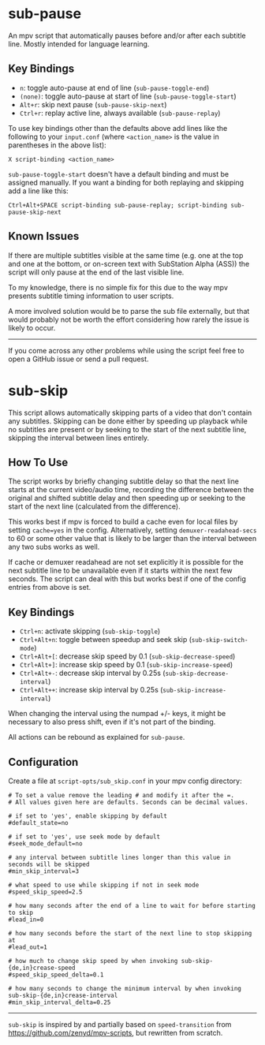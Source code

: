 # sub-pause

An mpv script that automatically pauses before and/or after each subtitle line.
Mostly intended for language learning.

## Key Bindings

- `n`: toggle auto-pause at end of line (`sub-pause-toggle-end`)
- `(none)`: toggle auto-pause at start of line (`sub-pause-toggle-start`)
- `Alt+r`: skip next pause (`sub-pause-skip-next`)
- `Ctrl+r`: replay active line, always available (`sub-pause-replay`)

To use key bindings other than the defaults above add lines like the following to your
`input.conf` (where `<action_name>` is the value in parentheses in the above list):

```
X script-binding <action_name>
```

`sub-pause-toggle-start` doesn't have a default binding and must be assigned manually.
If you want a binding for both replaying and skipping add a line like this:

```
Ctrl+Alt+SPACE script-binding sub-pause-replay; script-binding sub-pause-skip-next
```

## Known Issues

If there are multiple subtitles visible at the same time (e.g. one at
the top and one at the bottom, or on-screen text with SubStation Alpha
(ASS)) the script will only pause at the end of the last visible line.

To my knowledge, there is no simple fix for this due to the way mpv
presents subtitle timing information to user scripts.

A more involved solution would be to parse the sub file externally,
but that would probably not be worth the effort considering how rarely
the issue is likely to occur.

---

If you come across any other problems while using the script feel free
to open a GitHub issue or send a pull request.

# sub-skip

This script allows automatically skipping parts of a video that don't contain any subtitles.
Skipping can be done either by speeding up playback while no subtitles are present or by
seeking to the start of the next subtitle line, skipping the interval between lines entirely.

## How To Use

The script works by briefly changing subtitle delay so that the next line starts at the current
video/audio time, recording the difference between the original and shifted subtitle delay and
then speeding up or seeking to the start of the next line (calculated from the difference).

This works best if mpv is forced to build a cache even for local files by setting `cache=yes`
in the config. Alternatively, setting `demuxer-readahead-secs` to 60 or some other value that
is likely to be larger than the interval between any two subs works as well.

If cache or demuxer readahead are not set explicitly it is possible for the next subtitle line to
be unavailable even if it starts within the next few seconds. The script can deal with this but
works best if one of the config entries from above is set.

## Key Bindings
- `Ctrl+n`: activate skipping (`sub-skip-toggle`)
- `Ctrl+Alt+n`: toggle between speedup and seek skip (`sub-skip-switch-mode`)
- `Ctrl+Alt+[`: decrease skip speed by 0.1 (`sub-skip-decrease-speed`)
- `Ctrl+Alt+]`: increase skip speed by 0.1 (`sub-skip-increase-speed`)
- `Ctrl+Alt+-`: decrease skip interval by 0.25s (`sub-skip-decrease-interval`)
- `Ctrl+Alt++`: increase skip interval by 0.25s (`sub-skip-increase-interval`)

When changing the interval using the numpad +/- keys, it might be necessary to also press shift,
even if it's not part of the binding.

All actions can be rebound as explained for `sub-pause`.

## Configuration

Create a file at `script-opts/sub_skip.conf` in your mpv config directory:
```
# To set a value remove the leading # and modify it after the =.
# All values given here are defaults. Seconds can be decimal values.

# if set to 'yes', enable skipping by default
#default_state=no

# if set to 'yes', use seek mode by default
#seek_mode_default=no

# any interval between subtitle lines longer than this value in seconds will be skipped
#min_skip_interval=3

# what speed to use while skipping if not in seek mode
#speed_skip_speed=2.5

# how many seconds after the end of a line to wait for before starting to skip
#lead_in=0

# how many seconds before the start of the next line to stop skipping at
#lead_out=1

# how much to change skip speed by when invoking sub-skip-{de,in}crease-speed
#speed_skip_speed_delta=0.1

# how many seconds to change the minimum interval by when invoking sub-skip-{de,in}crease-interval
#min_skip_interval_delta=0.25
```

---

`sub-skip` is inspired by and partially based on `speed-transition` from https://github.com/zenyd/mpv-scripts, but rewritten from scratch.
